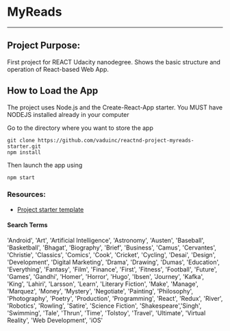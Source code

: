 # MyReads
---

## Project Purpose:

First project for REACT Udacity nanodegree. Shows the basic structure and operation of React-based Web App.

## How to Load the App
The project uses Node.js and the Create-React-App starter.  You MUST have NODEJS installed already in your computer

Go to the directory where you want to store the app
```
git clone https://github.com/vaduinc/reactnd-project-myreads-starter.git
npm install
```
Then launch the app using
```
npm start
```

### Resources:
* [Project starter template](https://github.com/udacity/reactnd-project-myreads-starter)

#### Search Terms
'Android', 'Art', 'Artificial Intelligence', 'Astronomy', 'Austen', 'Baseball', 'Basketball', 'Bhagat', 'Biography', 'Brief', 'Business', 'Camus', 'Cervantes', 'Christie', 'Classics', 'Comics', 'Cook', 'Cricket', 'Cycling', 'Desai', 'Design', 'Development', 'Digital Marketing', 'Drama', 'Drawing', 'Dumas', 'Education', 'Everything', 'Fantasy', 'Film', 'Finance', 'First', 'Fitness', 'Football', 'Future', 'Games', 'Gandhi', 'Homer', 'Horror', 'Hugo', 'Ibsen', 'Journey', 'Kafka', 'King', 'Lahiri', 'Larsson', 'Learn', 'Literary Fiction', 'Make', 'Manage', 'Marquez', 'Money', 'Mystery', 'Negotiate', 'Painting', 'Philosophy', 'Photography', 'Poetry', 'Production', 'Programming', 'React', 'Redux', 'River', 'Robotics', 'Rowling', 'Satire', 'Science Fiction', 'Shakespeare','Singh', 'Swimming', 'Tale', 'Thrun', 'Time', 'Tolstoy', 'Travel', 'Ultimate', 'Virtual Reality', 'Web Development', 'iOS'